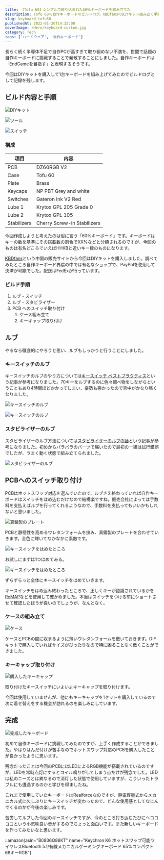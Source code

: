```yaml
---
title: 【Tofu 60】シンプルで絞り込まれた60％キーボードを組み立てた
description: Tofu 60％自作キーボードのビルドログ。KBDfansのDIYキット組み立て手順、Gateron Ink V2スイッチのルブ作業、真鍮プレート組み込みまで初心者向けに詳細解説。
slug: keyboard-tofu60
publishedAt: 2022-01-26T14:32:00
coverImage: /Hero/keyboard-custom.jpg
category: Tech
tags: ['ハードウェア', '自作キーボード']
---
```


長らく続く半導体不足で自作PCが高すぎて取り組めない不満を、世間で話題の自作キーボードに挑戦することで発散することにしました。自作キーボードは「EndGameを目指す」と表現するそうです。

今回はDIYキットを購入して1台キーボードを組み上げてみたのでビルドログとして記録を残します。

## ビルド内容と手順

![DIYキット](/Tech/keyboard-custom1 'DIYキット')

![ツール](/Tech/keyboard-custom2 '使用するツール達')

![スイッチ](/Tech/keyboard-custom3 'リニアな赤軸を選択')

### 構成

| 項目        | 内容                        |
| ----------- | --------------------------- |
| PCB         | DZ60RGB V2                  |
| Case        | Tofu 60                     |
| Plate       | Brass                       |
| Keycaps     | NP PBT Grey and white       |
| Switches    | Gateron Ink V2 Red          |
| Lube 1      | Krytox GPL 205 Grade 0      |
| Lube 2      | Krytox GPL 105              |
| Stabilizers | Cherry Screw-in Stabilizers |

今回作成しようと考えたのは俗に言う「60%キーボード」です。キーボードはキーの数を基準にその搭載数の割合でXX%などと分類されるのですが、今回のものは有名どころでいえばHHKBと近いキー数のものになります。

[KBDfans](https://kbdfans.com/products/tofu-rgb-60-custom-keyboard-kit)という中国の販売サイトから今回はDIYキットを購入しました。調べてみたところ自作キーボード界隈の中では有名なショップで、PayPalを使用して決済が可能でした。配送はFedExが行っています。

### ビルド手順

1. ルブ - スイッチ
1. ルブ - スタビライザー
1. PCB へのスイッチ取り付け
   1. ケース組み立て
   1. キーキャップ取り付け

## ルブ

やるなら徹底的にやろうと思い、ルブもしっかりと行うことにしました。

### キースイッチのルブ

キースイッチのルブのやり方については[キースイッチ ベストプラクティス](https://keys.recompile.net/docs/keyswitch-best-practice/)という記事が参考になりました。70キーをルブするのに色々調べ物をしながらということもあり4時間ほどかかってしまい、姿勢も悪かったので背中がかなり痛くなりました。

![キースイッチのルブ](/Tech/keyboard-custom4 'キーを開けて整理している様子')

![キースイッチのルブ](/Tech/keyboard-custom5 '台座にはめてルブを塗りたくっている様子')

### スタビライザーのルブ

スタビライザーのルブ方法については[スタビライザーのルブの話](https://salicylic-acid3.hatenablog.com/entry/stabilizer-lubrication)という記事が参考になりました。初めからバラバラのパーツで届いたので最初の一組は試行錯誤でしたが、うまく動く状態で組み立てられました。

![スタビライザーのルブ](/Tech/keyboard-custom6 'スタビライザーを取り付けている様子')

## PCBへのスイッチ取り付け

PCBはホットスワップ対応を選んでいたので、ルブさえ終わっていれば自作キーボードはスイッチをはめ込むだけなので結構楽ですね。販売会社によっては手数料を支払えばルブを行ってくれるようなので、手数料を支払ってもいいかもしれないと思いました。

![真鍮製のプレート](/Tech/keyboard-custom7)

PCBと静穏性を高めるウレタンフォームを挟み、真鍮製のプレートを合わせていきます。金色に輝いてなかなかに素敵です。

![キースイッチをはめたところ](/Tech/keyboard-custom8)

お試しにまずは1つはめてみる。

![キースイッチをはめたところ](/Tech/keyboard-custom9)

ずらずらっと全体にキースイッチをはめていきます。

キースイッチをはめ込み終わったところで、正しくキーが認識されているかを[ReMAP](https://remap-keys.app/)などを使用して確かめました。本当はスイッチをつける前にショートさせて確認したほうが良いのでしょうが、なんとなく。

### ケースの組み立て

![ケース](/Tech/keyboard-custom10)

ケースとPCBの間に収まるように薄いウレタンフォームを敷いておきます。DIYキットで購入していればサイズがぴったりなので特に困ることなく敷くことができました。

### キーキャップ取り付け

![購入したキーキャップ](/Tech/keyboard-custom11 'NP PBT Grey and white')

取り付けたキースイッチにいよいよキーキャップを取り付けます。

今回は使用していませんが、他にもキーキャップを1セットを購入しているので次に着せ替えをする機会が訪れるのを楽しみにしています。

## 完成

![完成したキーボード](/Tech/keyboard-custom12)

初めて自作キーボードに挑戦してみたのですが、上手く作成することができました。やはりはんだ付けが苦手なのでホットスワップ対応のPCBを購入したことが良かったように思います。

残念だったことは今回のPCBにはLEDによるRGB機能が搭載されているのですが、LEDを常時点灯にするとコイル鳴りがしてしまう点だけが残念でした。LEDは私のニーズとは異なるので消灯した状態で使用していますが、こういったトラブルにも遭遇するのかと学びを得ましたね。

これまで使用していたキーボードはRealforceなのですが、静電容量式からメカニカル式に久しぶりにキースイッチが変わったので、どんな使用感としてなじんでくるのかが今後の楽しみです。

苦労してルブした今回のキースイッチですが、今のところ打ち込むたびにヘココココという小気味良い音がするのでちょっと面白いです。また新しいキーボードを作ってみたいなと思います。

::amazon{asin="B0836Q88KT" name="Keychron K6 ホットスワップ可能ワイヤレスBluetooth 5.1/有線メカニカルゲーミングキーボード 65%コンパクト68キーRGB"}
